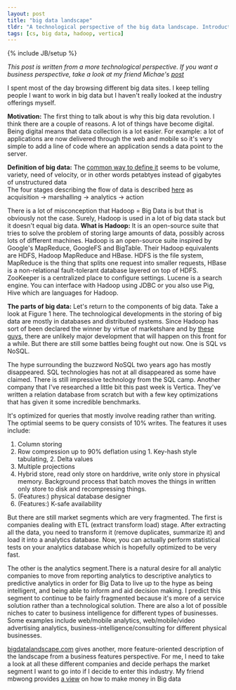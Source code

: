 ```yaml
---
layout: post
title: "big data landscape"
tldr: "A technological perspective of the big data landscape. Introduction of Hadoop, Vertica, ETL and Analytics market segment."
tags: [cs, big data, hadoop, vertica]
---
```

{% include JB/setup %}

[mbwong]: http://mbwong.com/2013/01/12/how-to-make-money-from-big-data.html

*This post is written from a more technological perspective. If you want a business perspective, take a look at my friend Michae's [post][mbwong]*

I spent most of the day browsing different big data sites. I keep telling people I want to work in big data but I haven't really looked at the industry offerings myself. 

**Motivation:** 
The first thing to talk about is why this big data revolution. I think there are a couple of reasons. A lot of things have become digital. Being digital means that data collection is a lot easier.  For example: a lot of applications are now delivered through the web and mobile so it's very simple to add a line of code where an application sends a data point to the server.  

[1]: http://www.capgemini.com/technology-blog/2012/06/nosql-hadoop/
[2]: http://www.capgemini.com/technology-blog/2012/09/big-data-vendors-technologies/
[3]: http://www.capgemini.com/technology-blog/2011/11/what-is-big-data/

**Definition of big data:**
The [common way to define it][3] seems to be volume, variety, need of velocity, or in other words petabtyes instead of gigabytes of unstructured data  
The four stages describing the flow of data is described [here][2] as  
acquisition -> marshalling -> analytics -> action

[4]: www.capgemini.com/technology-blog/2012/01/what-is-hadoop/
There is a lot of misconception that Hadoop = Big Data is but that is obviously not the case. Surely, Hadoop is used in a lot of big data stack but it doesn't equal big data. **What is Hadoop:** It is an open-source suite that tries to solve the problem of storing large amounts of data, possibly across lots of different machines. Hadoop is an open-source suite inspired by Google's MapReduce, GoogleFS and BigTable. Their Hadoop equivalents are HDFS, Hadoop MapReduce and HBase. HDFS is the file system, MapReduce is the thing that splits one request into smaller requests, HBase is a non-relational fault-tolerant database layered on top of HDFS. ZooKeeper is a centralized place to configure settings. Lucene is a search engine. You can interface with Hadoop using JDBC or you also use Pig, Hive which are languages for Hadoop.

[5]: http://wikibon.org/wiki/v/Enterprise_Big-data

**The parts of big data:** 
Let's return to the components of big data. Take a look at Figure 1 here. The technological developments in the storing of big data are mostly in databases and distributed systems. Since Hadoop has sort of been declared the winner by virtue of marketshare and by [these guys][1], there are unlikely major development that will happen on this front for a while. But there are still some battles being fought out now. One is SQL vs NoSQL.

The hype surrounding the buzzword NoSQL two years ago has mostly disappeared. SQL technologies has not at all disappeared as some have claimed. There is still impressive technology from the SQL camp. Another company that I've researched a little bit this past week is Vertica. They've written a relation database from scratch but with a few key optimizations that has given it some incredible benchmarks.

It's optimized for queries that mostly involve reading rather than writing. The optimial seems to be query consists of 10% writes.  The features it uses include:
1. Column storing
2. Row compression up to 90% deflation using  1. Key-hash style tabulating, 2. Delta values
3. Multiple projections
4. Hybrid store, read only store on harddrive, write only store in physical memory. Background process that batch moves the things in written only store to disk and recompressing things.
5. (Features:) physical database designer
6. (Features:) K-safe availability
 
But there are still market segments which are very fragmented. The first is companies dealing with ETL (extract transform load) stage. After extracting all the data, you need to transform it (remove duplicates, summarize it) and load it into a analytics database. Now, you can actually perform statistical tests on your analytics database which is hopefully optimized to be very fast.   

The other is the analytics segment.There is a natural desire for all analytic companies to move from reporting analytics to descriptive analytics to predictive analytics in order for Big Data to live up to the hype as being intelligent, and being able to inform and aid decision making. I predict this segment to continue to be fairly fragmented because it's more of a service solution rather than a technological solution. There are also a lot of possible niches to cater to business intelligence for different types of businesses. Some examples include web/mobile analytics, web/mobile/video advertising analytics, business-intelligence/consulting for different physical businesses. 

[6]: http://bigdatalandscape.com/

[bigdatalandscape.com][6] gives another, more feature-oriented description of the landscape from a business features perspective. For me, I need to take a look at all these different companies and decide perhaps the market segment I want to go into if I decide to enter this industry. My friend mbwong provides [a view][mbwong] on how to make money in Big data 

